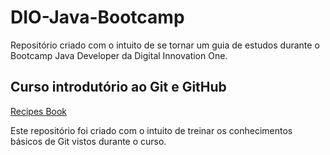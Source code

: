 # DIO-Java-Bootcamp
Repositório criado com o intuito de se tornar um guia de estudos durante o Bootcamp Java Developer da Digital Innovation One.

## Curso introdutório ao Git e GitHub
[Recipes Book](https://github.com/Will-Andrade/recipes-book)

Este repositório foi criado com o intuito de treinar os conhecimentos básicos de Git vistos durante o curso.
